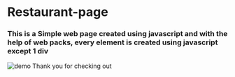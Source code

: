 # 
<h1> Restaurant-page</h1>

<h3> This is a Simple web page created using javascript and with the help of web packs,
every element is created using javascript except 1 div </h3>

![demo](https://user-images.githubusercontent.com/112667787/215724300-6b25850d-9d2b-4272-8e5d-6ee38d58122b.png)
Thank you for checking out
